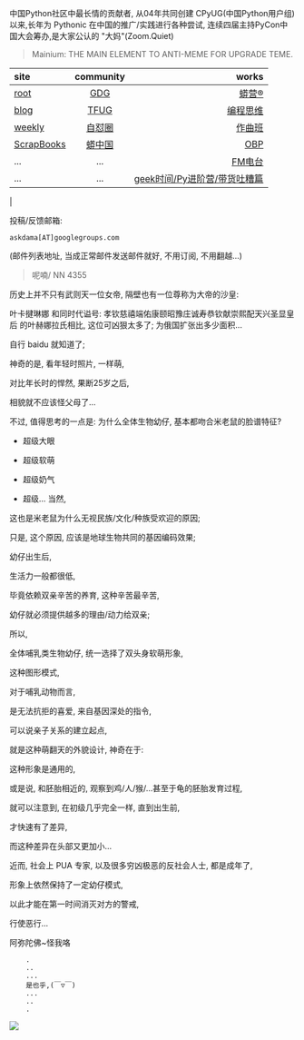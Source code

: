 中国Python社区中最长情的贡献者, 从04年共同创建 CPyUG(中国Python用户组)以来,长年为 Pythonic 在中国的推广/实践进行各种尝试, 连续四届主持PyCon中国大会筹办,是大家公认的 "大妈"(Zoom.Quiet)

> Mainium: THE MAIN ELEMENT TO ANTI-MEME FOR UPGRADE TEME.

| site | community | works |
| :-----| :----: | ----: |
| [root](http://zoomquiet.io/) | [GDG](https://blog.zhgdg.org/) | [蟒营®](https://doc.101.camp/) |
| [blog](https://blog.zoomquiet.io/pages/zoomquiet.html) | [TFUG](http://zh.tfug.world/) | [编程思维](https://py.101.camp/) |
| [weekly](http://weekly.pychina.org/) | [自怼圈](https://du.101.camp/) | [作曲班](https://mu.101.camp/) |
| [ScrapBooks](https://zoomquiet.io/collection.html) | [蟒中国](https://pychina.org/) | [OBP](https://zoomquiet.io/obp/index.html) |
| ... | ... | [FM电台](https://fm.101.camp/) |
| ... | ... | [geek时间/Py进阶营/带货吐糟篇](https://fm.101.camp/2020/geek2py-dama.html) 
 |


投稿/反馈邮箱:

    askdama[AT]googlegroups.com

(邮件列表地址, 
当成正常邮件发送邮件就好, 不用订阅, 不用翻越...)


> ​呢喃/ NN 4355





历史上并不只有武则天一位女帝,
隔壁也有一位尊称为大帝的沙皇:

叶卡揵琳娜
和同时代谥号:
孝钦慈禧端佑康颐昭豫庄诚寿恭钦献崇熙配天兴圣显皇后
的叶赫娜拉氏相比,
这位可凶狠太多了;
为俄国扩张出多少面积...

自行 baidu 就知道了;


神奇的是,
看年轻时照片,
一样萌,

对比年长时的悍然,
果断25岁之后,

相貌就不应该怪父母了...


不过,
值得思考的一点是:
为什么全体生物幼仔,
基本都吻合米老鼠的脸谱特征?
+ 超级大眼
+ 超级软萌
+ 超级奶气

+ 超级...
当然,

这也是米老鼠为什么无视民族/文化/种族受欢迎的原因;

只是,
这个原因,
应该是地球生物共同的基因编码效果;

幼仔出生后,

生活力一般都很低,

毕竟依赖双亲辛苦的养育,
这种辛苦最辛苦,

幼仔就必须提供越多的理由/动力给双亲;

所以,

全体哺乳类生物幼仔,
统一选择了双头身软萌形象,

这种图形模式,

对于哺乳动物而言,

是无法抗拒的喜爱,
来自基因深处的指令,

可以说亲子关系的建立起点,

就是这种萌翻天的外貌设计,
神奇在于:

这种形象是通用的,

或是说,
和胚胎相近的,
观察到鸡/人/猴/...甚至于龟的胚胎发育过程,

就可以注意到,
在初级几乎完全一样,
直到出生前,

才快速有了差异,

而这种差异在头部又更加小...


近而,
社会上 PUA 专家,
以及很多穷凶极恶的反社会人士,
都是成年了,

形象上依然保持了一定幼仔模式,

以此才能在第一时间消灭对方的警戒,

行使恶行...



阿弥陀佛~怪我咯











```
    .
    ..
    ...
    是也乎,(￣▽￣)
    ...
    ..
    .
```

![](http://ydlj.zoomquiet.top/ipic/2021-04-20-zq42-today-card-2104.021.jpeg)